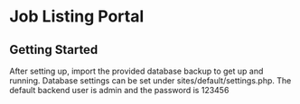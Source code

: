 # Job Listing Portal

## Getting Started

After setting up, import the provided database backup to get up and running.
Database settings can be set under sites/default/settings.php.
The default backend user is admin and the password is 123456
